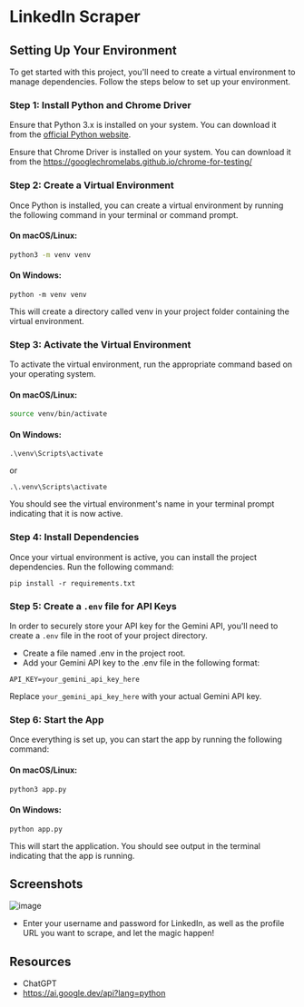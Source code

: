 # LinkedIn Scraper

## Setting Up Your Environment

To get started with this project, you'll need to create a virtual environment to manage dependencies. Follow the steps below to set up your environment.

### Step 1: Install Python and Chrome Driver

Ensure that Python 3.x is installed on your system. You can download it from the [official Python website](https://www.python.org/downloads/).

Ensure that Chrome Driver is installed on  your system. You can download it from the https://googlechromelabs.github.io/chrome-for-testing/

### Step 2: Create a Virtual Environment

Once Python is installed, you can create a virtual environment by running the following command in your terminal or command prompt.

#### On macOS/Linux:
```bash
python3 -m venv venv
```
#### On Windows:
```
python -m venv venv
```

This will create a directory called venv in your project folder containing the virtual environment.

### Step 3: Activate the Virtual Environment

To activate the virtual environment, run the appropriate command based on your operating system.

#### On macOS/Linux:
```bash
source venv/bin/activate
```
#### On Windows:
```
.\venv\Scripts\activate
```
or
```
.\.venv\Scripts\activate
```

You should see the virtual environment's name in your terminal prompt indicating that it is now active.

### Step 4: Install Dependencies

Once your virtual environment is active, you can install the project dependencies. Run the following command:

```
pip install -r requirements.txt
```

### Step 5: Create a ```.env``` file for API Keys

In order to securely store your API key for the Gemini API, you'll need to create a ```.env``` file in the root of your project directory.

- Create a file named .env in the project root.
- Add your Gemini API key to the .env file in the following format:

```
API_KEY=your_gemini_api_key_here
```

Replace ```your_gemini_api_key_here``` with your actual Gemini API key.

### Step 6: Start the App

Once everything is set up, you can start the app by running the following command:


#### On macOS/Linux:
```bash
python3 app.py
```
#### On Windows:
```
python app.py
```

This will start the application. You should see output in the terminal indicating that the app is running.


## Screenshots
![image](https://github.com/user-attachments/assets/1331cbdb-f3ed-46de-b781-7edc0ce112cc)


- Enter your username and password for LinkedIn, as well as the profile URL you want to scrape, and let the magic happen!

## Resources

- ChatGPT
- https://ai.google.dev/api?lang=python

